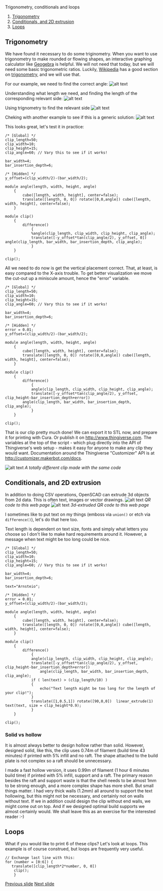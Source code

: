 Trigonometry, conditionals and loops
1. [Trigonometry](#trigonometry)
2. [Conditionals, and 2D extrusion](#conditionals-and-2d-extrusion)
3. [Loops](#loops)

## Trigonometry

We have found it necessary to do some triginometry.
When you want to use trigonometry to make rounded or flowing shapes, an interactive graphing calculator like [Geogebra](https://www.geogebra.org/classic) is helpful.
We will not need that today, but we will need some basic trigonometric ratios. 
Luckily, [Wikipedia](https://en.wikipedia.org/) has a good section on [trigonometry](https://en.wikipedia.org/wiki/Trigonometric_functions), and we will use that.

For our example, we need to find the correct angle:
![alt text](bilder/trig01.png "Finding the correct angle")

Understanding what length we need, and finding the length of the corresponding relevant side:
![alt text](bilder/trig02.png "Understanding what length we need, and finding the length of the corresponding relevant side")

Using trignometry to find the relevant side
![alt text](bilder/trig03.png "Using trignometry to find the relevant side")

Cheking with another example to see if this is a generic solution:
![alt text](bilder/trig04.png "Cheking with another example to see if this is a generic solution")

This looks great, let's test it in practice:
~~~
/* [Global] */
clip_length=50;
clip_width=10;
clip_height=15;
clip_angle=60; // Vary this to see if it works!

bar_width=4;
bar_insertion_depth=6;

/* [Hidden] */
y_offset=(clip_width/2)-(bar_width/2);

module angle(length, width, height, angle)
    {
        cube([length, width, height], center=false);
        translate([length, 0, 0]) rotate([0,0,angle]) cube([length, width, height], center=false);
    }

module clip()
    {
        difference()
            {
            %angle(clip_length, clip_width, clip_height, clip_angle);
            translate([-y_offset*tan(clip_angle/2), y_offset, 0]) angle(clip_length, bar_width, bar_insertion_depth, clip_angle);
            }
    }

clip();
~~~
All we need to do now is get the vertical placement correct. That, at least, is easy compared to the X-axis trouble. 
To get better visualization we move the cut-out up a miniscule amount, hence the "error" variable.

~~~
/* [Global] */
clip_length=50;
clip_width=10;
clip_height=15;
clip_angle=60; // Vary this to see if it works!

bar_width=4;
bar_insertion_depth=6;

/* [Hidden] */
error = 0.01; 
y_offset=(clip_width/2)-(bar_width/2);

module angle(length, width, height, angle)
    {
        cube([length, width, height], center=false);
        translate([length, 0, 0]) rotate([0,0,angle]) cube([length, width, height], center=false);
    }

module clip()
    {
        difference()
            {
            angle(clip_length, clip_width, clip_height, clip_angle);
            translate([-y_offset*tan(clip_angle/2), y_offset, clip_height-bar_insertion_depth+error]) 
		angle(clip_length, bar_width, bar_insertion_depth, clip_angle);
            }
    }

clip();
~~~

That is our clip pretty much done! 
We can export it to STL now, and prepare it for printing with Cura. 
Or publish it on <http://www.thingiverse.com>.
The variables at the top of the script - which plug directly into the API of Thingiverse's web setup - makes it easy for anyone to make any clip they would want. 
Documentation around the Thingiverse "Customizer" API is at <http://customizer.makerbot.com/docs>.

![alt text](bilder/magicClip.png "A totally different clip made with the same code")
*A totally different clip made with the same code*

## Conditionals, and 2D extrusion
In addition to doing CSV operations, OpenSCAD can extrude 3d objects from 2d data. 
This is often text, images or vector drawings. 
![alt text](bilder/qrcode.png "QR code to this web page")
*QR code to this web page*
![alt text](bilder/3d_qrcode.png "3d-extruded QR code to this web page")
*3d-extruded QR code to this web page*

I sometimes like to put text on my things (emboss via `union()` or etch via `difference()`), let's do that here too.

Text length is dependent on text size, fonts and simply what letters you choose so I don't like to make hard requirements around it. 
However, a message when text might be too long could be nice.  

~~~
/* [Global] */
clip_length=50;
clip_width=10;
clip_height=15;
clip_angle=60; // Vary this to see if it works!

bar_width=4;
bar_insertion_depth=6;

text="Arnsteio";

/* [Hidden] */
error = 0.01;
y_offset=(clip_width/2)-(bar_width/2);

module angle(length, width, height, angle)
    {
        cube([length, width, height], center=false);
        translate([length, 0, 0]) rotate([0,0,angle]) cube([length, width, height], center=false);
    }

module clip()
    {
        difference()
            {
            angle(clip_length, clip_width, clip_height, clip_angle);
            translate([-y_offset*tan(clip_angle/2), y_offset, clip_height-bar_insertion_depth+error]) 
                angle(clip_length, bar_width, bar_insertion_depth, clip_angle);
            if ( len(text) > (clip_length/10) ) 
			{
				echo("Text length might be too long for the length of your clip!");
			}
            translate([1,0.5,1]) rotate([90,0,0])  linear_extrude(1) text(text, size = clip_height*0.9);
            }
    }

clip();
~~~

### Solid vs hollow
It is almost always better to design hollow rather than solid.
However, designed solid, like this, the clip uses 0.74m of filament (build time 43 minutes) if printed with 5% infill and no raft. 
The shape attached to the build plate is not complex so a raft should be unnecessary.

I made a fast hollow version, it uses 0.99m of filament (1 hour 6 minutes build time) if printed with 5% infill, support and a raft. 
The primary reason besides the raft and support waste is that the shell needs to be almost 1mm to be strong enough, and a more complex shape has more shell.
But small things matter. 
I had very thick walls (1.2mm) all around to support the text hollowing, but this might not be necessary, and certainly not on walls without text. 
If we in addition could design the clip without end walls, we might come out on top. 
And if we designed optimal build supports we almost certainly would. 
We shall leave this as an exercise for the interested reader :-)

## Loops
What if you would like to print 6 of these clips? Let's look at loops.
This example is of course construed, but loops are frequently very useful. 

~~~
// Exchange last line with this:
for (number = [0:6]) {
   translate([clip_length*2*number, 0, 0])
    clip();
    }
~~~

[Previous slide](04-modules.md)
[Next slide](06-miscellaneousFunctions.md)
